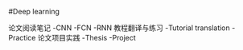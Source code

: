 #Deep learning

论文阅读笔记
	-CNN
	-FCN
	-RNN
教程翻译与练习
	-Tutorial translation
	-Practice
论文项目实践
	-Thesis
	-Project